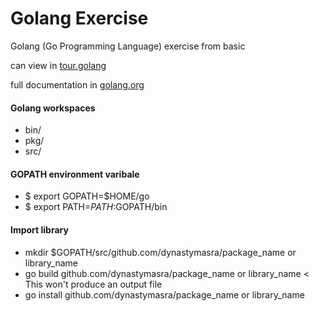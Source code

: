 # Golang Exercise
Golang (Go Programming Language) exercise from basic

can view in <a href="https://tour.golang.org/" target="_blank">tour.golang</a>

full documentation in <a href="https://golang.org/" target="_blank">golang.org</a>

#### Golang workspaces
* bin/
* pkg/
* src/

#### GOPATH environment varibale
* $ export GOPATH=$HOME/go
* $ export PATH=$PATH:$GOPATH/bin

#### Import library
* mkdir $GOPATH/src/github.com/dynastymasra/package_name or library_name
* go build github.com/dynastymasra/package_name or library_name < This won't produce an output file
* go install github.com/dynastymasra/package_name or library_name
